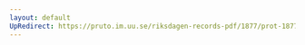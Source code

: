```yaml
---
layout: default
UpRedirect: https://pruto.im.uu.se/riksdagen-records-pdf/1877/prot-1877--ak--045/prot-1877--ak--045_037.pdf
---
```

